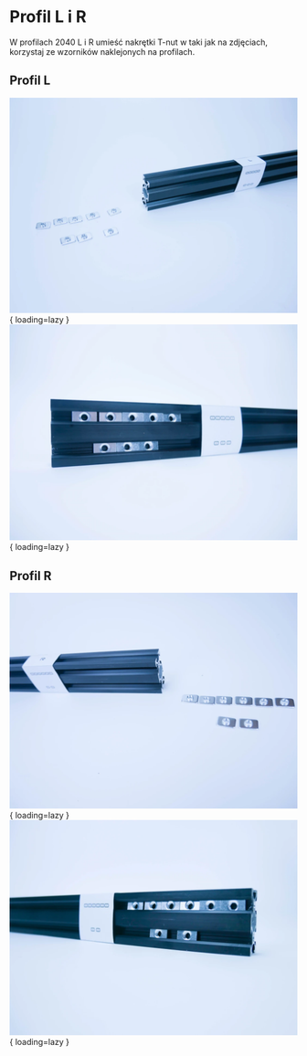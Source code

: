 # Profil L i R

W profilach 2040 L i R umieść nakrętki T-nut w taki jak na zdjęciach, korzystaj ze wzorników naklejonych na profilach.

## Profil L

![Profil L](resources/step2.69.webp){ loading=lazy }
![Profil L](resources/step2.70.webp){ loading=lazy }

## Profil R

![Profil R](resources/step2.71.webp){ loading=lazy }
![Profil R](resources/step2.72.webp){ loading=lazy }